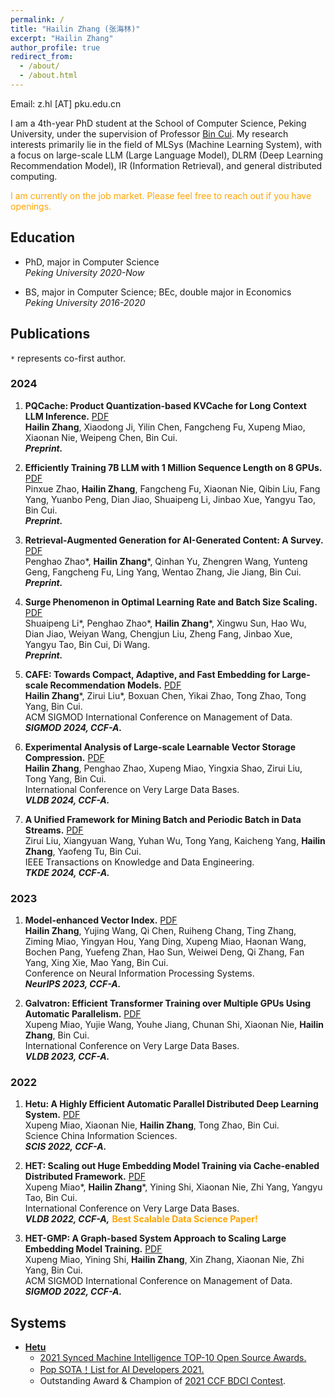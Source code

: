 ```yaml
---
permalink: /
title: "Hailin Zhang (张海林)"
excerpt: "Hailin Zhang"
author_profile: true
redirect_from: 
  - /about/
  - /about.html
---
```


Email: z.hl [AT] pku.edu.cn

I am a 4th-year PhD student at the School of Computer Science, Peking University, under the supervision of Professor [Bin Cui](https://cuibinpku.github.io/). My research interests primarily lie in the field of MLSys (Machine Learning System), with a focus on large-scale LLM (Large Language Model), DLRM (Deep Learning Recommendation Model), IR (Information Retrieval), and general distributed computing.

<font color=orange>I am currently on the job market. Please feel free to reach out if you have openings.</font>

## Education
* PhD, major in Computer Science  
*Peking University 2020-Now*

* BS, major in Computer Science; BEc, double major in Economics  
*Peking University 2016-2020*


## Publications

`*` represents co-first author.

### 2024


1. **PQCache: Product Quantization-based KVCache for Long Context LLM Inference.** [PDF](https://hugozhl.github.io/files/PQCache.pdf)  
**Hailin Zhang**, Xiaodong Ji, Yilin Chen, Fangcheng Fu, Xupeng Miao, Xiaonan Nie, Weipeng Chen, Bin Cui.  
***Preprint.***

2. **Efficiently Training 7B LLM with 1 Million Sequence Length on 8 GPUs.** [PDF](https://arxiv.org/abs/2407.12117)  
Pinxue Zhao, **Hailin Zhang**, Fangcheng Fu, Xiaonan Nie, Qibin Liu, Fang Yang, Yuanbo Peng, Dian Jiao, Shuaipeng Li, Jinbao Xue, Yangyu Tao, Bin Cui.  
***Preprint.***

3. **Retrieval-Augmented Generation for AI-Generated Content: A Survey.** [PDF](https://arxiv.org/abs/2402.19473)  
Penghao Zhao\*, **Hailin Zhang**\*, Qinhan Yu, Zhengren Wang, Yunteng Geng, Fangcheng Fu, Ling Yang, Wentao Zhang, Jie Jiang, Bin Cui.  
***Preprint.***

4. **Surge Phenomenon in Optimal Learning Rate and Batch Size Scaling.** [PDF](https://arxiv.org/abs/2405.14578)  
Shuaipeng Li\*, Penghao Zhao\*, **Hailin Zhang**\*, Xingwu Sun, Hao Wu, Dian Jiao, Weiyan Wang, Chengjun Liu, Zheng Fang, Jinbao Xue, Yangyu Tao, Bin Cui, Di Wang.  
***Preprint.***

5. **CAFE: Towards Compact, Adaptive, and Fast Embedding for Large-scale Recommendation Models.** [PDF](https://dl.acm.org/doi/10.1145/3639306)  
**Hailin Zhang**\*, Zirui Liu\*, Boxuan Chen, Yikai Zhao, Tong Zhao, Tong Yang, Bin Cui.  
ACM SIGMOD International Conference on Management of Data.  
***SIGMOD 2024, CCF-A.***

6. **Experimental Analysis of Large-scale Learnable Vector Storage Compression.** [PDF](https://dl.acm.org/doi/10.14778/3636218.3636234)  
**Hailin Zhang**, Penghao Zhao, Xupeng Miao, Yingxia Shao, Zirui Liu, Tong Yang, Bin Cui.  
International Conference on Very Large Data Bases.  
***VLDB 2024, CCF-A.***

7. **A Unified Framework for Mining Batch and Periodic Batch in Data Streams.** [PDF](https://ieeexplore.ieee.org/abstract/document/10526411)  
Zirui Liu, Xiangyuan Wang, Yuhan Wu, Tong Yang, Kaicheng Yang, **Hailin Zhang**, Yaofeng Tu, Bin Cui.  
IEEE Transactions on Knowledge and Data Engineering.  
***TKDE 2024, CCF-A.***

### 2023
1. **Model-enhanced Vector Index.** [PDF](https://proceedings.neurips.cc/paper_files/paper/2023/file/ac112e8ffc4e5b9ece32070440a8ca43-Paper-Conference.pdf)  
**Hailin Zhang**, Yujing Wang, Qi Chen, Ruiheng Chang, Ting Zhang, Ziming Miao, Yingyan Hou, Yang Ding, Xupeng Miao, Haonan Wang, Bochen Pang, Yuefeng Zhan, Hao Sun, Weiwei Deng, Qi Zhang, Fan Yang, Xing Xie, Mao Yang, Bin Cui.  
Conference on Neural Information Processing Systems.  
***NeurIPS 2023, CCF-A.***

2. **Galvatron: Efficient Transformer Training over Multiple GPUs Using Automatic Parallelism.** [PDF](https://dl.acm.org/doi/10.14778/3570690.3570697)  
Xupeng Miao, Yujie Wang, Youhe Jiang, Chunan Shi, Xiaonan Nie, **Hailin Zhang**, Bin Cui.  
International Conference on Very Large Data Bases.  
***VLDB 2023, CCF-A.***

### 2022
1. **Hetu: A Highly Efficient Automatic Parallel Distributed Deep Learning System.** [PDF](http://scis.scichina.com/en/2023/117101.pdf)  
Xupeng Miao, Xiaonan Nie, **Hailin Zhang**, Tong Zhao, Bin Cui.  
Science China Information Sciences.  
***SCIS 2022, CCF-A.***

2. **HET: Scaling out Huge Embedding Model Training via Cache-enabled Distributed Framework.** [PDF](https://dl.acm.org/doi/10.14778/3489496.3489511)  
Xupeng Miao\*, **Hailin Zhang**\*, Yining Shi, Xiaonan Nie, Zhi Yang, Yangyu Tao, Bin Cui.  
International Conference on Very Large Data Bases.  
***VLDB 2022, CCF-A,*** <font color=orange><strong>Best Scalable Data Science Paper!</strong></font>

3. **HET-GMP: A Graph-based System Approach to Scaling Large Embedding Model Training.** [PDF](https://dl.acm.org/doi/10.1145/3514221.3517902)  
Xupeng Miao, Yining Shi, **Hailin Zhang**, Xin Zhang, Xiaonan Nie, Zhi Yang, Bin Cui.  
ACM SIGMOD International Conference on Management of Data.  
***SIGMOD 2022, CCF-A.***


## Systems
* [**Hetu**](https://github.com/PKU-DAIR/Hetu)
  - [2021 Synced Machine Intelligence TOP-10 Open Source Awards.](https://www.jiqizhixin.com/awards/2021/events)
  - [Pop SOTA！List for AI Developers 2021.](https://mp.weixin.qq.com/s/jHkF9UpgEn1MLZpRH2FOaA)
  - Outstanding Award & Champion of [2021 CCF BDCI Contest](https://mp.weixin.qq.com/s/hSoDMVMZApQxaiNqh2jUSg).

